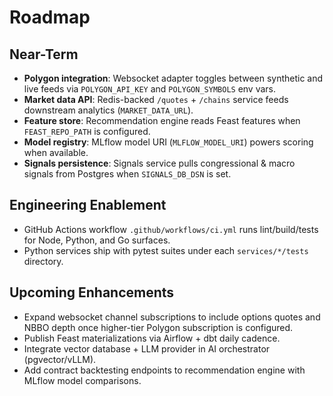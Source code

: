 # Roadmap

## Near-Term
- **Polygon integration**: Websocket adapter toggles between synthetic and live feeds via `POLYGON_API_KEY` and `POLYGON_SYMBOLS` env vars.
- **Market data API**: Redis-backed `/quotes` + `/chains` service feeds downstream analytics (`MARKET_DATA_URL`).
- **Feature store**: Recommendation engine reads Feast features when `FEAST_REPO_PATH` is configured.
- **Model registry**: MLflow model URI (`MLFLOW_MODEL_URI`) powers scoring when available.
- **Signals persistence**: Signals service pulls congressional & macro signals from Postgres when `SIGNALS_DB_DSN` is set.

## Engineering Enablement
- GitHub Actions workflow `.github/workflows/ci.yml` runs lint/build/tests for Node, Python, and Go surfaces.
- Python services ship with pytest suites under each `services/*/tests` directory.

## Upcoming Enhancements
- Expand websocket channel subscriptions to include options quotes and NBBO depth once higher-tier Polygon subscription is configured.
- Publish Feast materializations via Airflow + dbt daily cadence.
- Integrate vector database + LLM provider in AI orchestrator (pgvector/vLLM).
- Add contract backtesting endpoints to recommendation engine with MLflow model comparisons.
